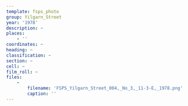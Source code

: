 ```yaml
---
template: fsps_photo
group: Yilgarn_Street
year: '1978'
description: ~
places:
    - ''
coordinates: ~
heading: ~
classification: ~
section: ~
cell: ~
film_roll: ~
files:
    -
        filename: 'FSPS_Yilgarn_Street_004,_No_3,_11-3-E,_1978.png'
        caption: ''
---
```

